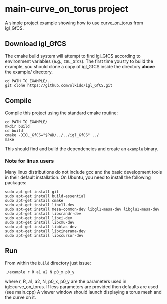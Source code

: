 # main-curve_on_torus project

A simple project example showing how to use curve_on_torus from igl_GfCS.

## Download igl_GfCS

The cmake build system will attempt to find igl_GfCS according to environment variables (e.g., `IGL_GfCS`). The first time you try to build the example, you should clone a copy of igl_GfCS inside the directory **above** the example/ directory.

    cd PATH_TO_EXAMPLE/..
    git clone https://github.com/olkido/igl_GfCS.git

## Compile

Compile this project using the standard cmake routine:

    cd PATH_TO_EXAMPLE/
    mkdir build
    cd build
    cmake -DIGL_GfCS="$PWD/../../igl_GfCS" ../
    make

This should find and build the dependencies and create an `example` binary.

### Note for linux users

Many linux distributions do not include gcc and the basic development tools in their default installation. On Ubuntu, you need to install the following packages:

    sudo apt-get install git
    sudo apt-get install build-essential
    sudo apt-get install cmake
    sudo apt-get install libx11-dev
    sudo apt-get install mesa-common-dev libgl1-mesa-dev libglu1-mesa-dev
    sudo apt-get install libxrandr-dev
    sudo apt-get install libxi-dev
    sudo apt-get install libxmu-dev
    sudo apt-get install libblas-dev
    sudo apt-get install libxinerama-dev
    sudo apt-get install libxcursor-dev

## Run

From within the `build` directory just issue:

    ./example r R a1 a2 N p0_x p0_y

where r, R, a1, a2, N, p0_x, p0_y are the parameters used in igl::curve_on_torus. If less parameters are provided then defaults are used (see main.cpp) A viewer window should launch displaying a torus mesh and the curve on it.
